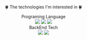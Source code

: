 <p align = "center"> 🍀 The technologies I'm interested in 🍀 </p> 
<div align = "center"> Programing Language  <div>
 <img src="https://img.shields.io/badge/Python-3766AB?style=flat-square&logo=Python&logoColor=white"/>
 <img src="https://img.shields.io/badge/Java-007396?style=flat-square&logo=Java&logoColor=white"/>
 <img src="https://img.shields.io/badge/c%23-9933CC?style=flat-square&logo=C%23&logoColor=white"/>
<div align = "center"> BackEnd Tech  <div>
 <img src="https://img.shields.io/badge/Spring-6DB33F?style=flat-square&logo=Spring&logoColor=white"/>
 <img src="https://img.shields.io/badge/Spring Boot-6DB33F?style=flat-square&logo=Spring Boot&logoColor=white"/>
 


<!--
**hose0728/hose0728** is a ✨ _special_ ✨ repository because its `README.md` (this file) appears on your GitHub profile.

Here are some ideas to get you started:

- 🔭 I’m currently working on ...
- 🌱 I’m currently learning ...
- 👯 I’m looking to collaborate on ...
- 🤔 I’m looking for help with ...
- 💬 Ask me about ...
- 📫 How to reach me: ...
- 😄 Pronouns: ...
- ⚡ Fun fact: ...
-->
